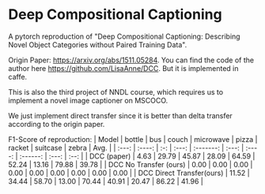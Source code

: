 # Deep Compositional Captioning
A pytorch reproduction of "Deep Compositional Captioning: Describing Novel Object Categories without Paired Training Data". 

Origin Paper: <https://arxiv.org/abs/1511.05284>.
You can find the code of the author here <https://github.com/LisaAnne/DCC>. 
But it is implemented in caffe.

This is also the third project of NNDL course, which requires us to implement a novel image captioner on MSCOCO.

We just implement direct transfer since it is better than delta transfer according to the origin paper.

F1-Score of reproduction:
| Model | bottle | bus | couch | microwave | pizza | racket | suitcase | zebra | Avg. |
| :---: | :----: | :-: | :---: | :-------: | :---: | :----: | :------: | :---: | :--: |
| DCC (paper) | 4.63 | 29.79 | 45.87 |   28.09   | 64.59 | 52.24 | 13.16 | 79.88 | 39.78 |
| DCC No Transfer (ours) | 0.00 | 0.00 | 0.00 | 0.00 | 0.00 | 0.00 | 0.00 | 0.00 | 0.00 |
| DCC Direct Transfer(ours) | 11.52 | 34.44 | 58.70 |   13.00   | 70.44 | 40.91 | 20.47 | 86.22 | 41.96 |


